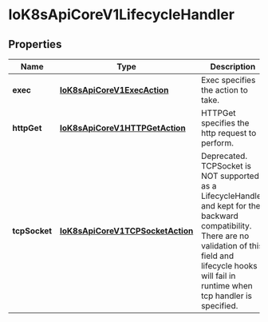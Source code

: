
# IoK8sApiCoreV1LifecycleHandler

## Properties
Name | Type | Description | Notes
------------ | ------------- | ------------- | -------------
**exec** | [**IoK8sApiCoreV1ExecAction**](IoK8sApiCoreV1ExecAction.md) | Exec specifies the action to take. |  [optional]
**httpGet** | [**IoK8sApiCoreV1HTTPGetAction**](IoK8sApiCoreV1HTTPGetAction.md) | HTTPGet specifies the http request to perform. |  [optional]
**tcpSocket** | [**IoK8sApiCoreV1TCPSocketAction**](IoK8sApiCoreV1TCPSocketAction.md) | Deprecated. TCPSocket is NOT supported as a LifecycleHandler and kept for the backward compatibility. There are no validation of this field and lifecycle hooks will fail in runtime when tcp handler is specified. |  [optional]



